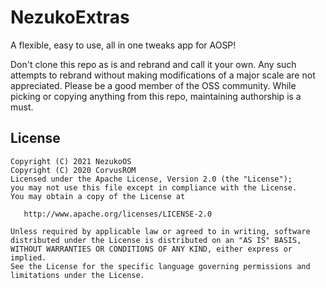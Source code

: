 NezukoExtras
==============

A flexible, easy to use, all in one tweaks app for AOSP!

Don't clone this repo as is and rebrand and call it your own. Any such attempts to rebrand without making modifications of a major scale are not appreciated. Please be a good member of the OSS community.
While picking or copying anything from this repo, maintaining authorship is a must.

## License
    
    Copyright (C) 2021 NezukoOS
    Copyright (C) 2020 CorvusROM
    Licensed under the Apache License, Version 2.0 (the "License");
    you may not use this file except in compliance with the License.
    You may obtain a copy of the License at

       http://www.apache.org/licenses/LICENSE-2.0

    Unless required by applicable law or agreed to in writing, software
    distributed under the License is distributed on an "AS IS" BASIS,
    WITHOUT WARRANTIES OR CONDITIONS OF ANY KIND, either express or implied.
    See the License for the specific language governing permissions and
    limitations under the License.
